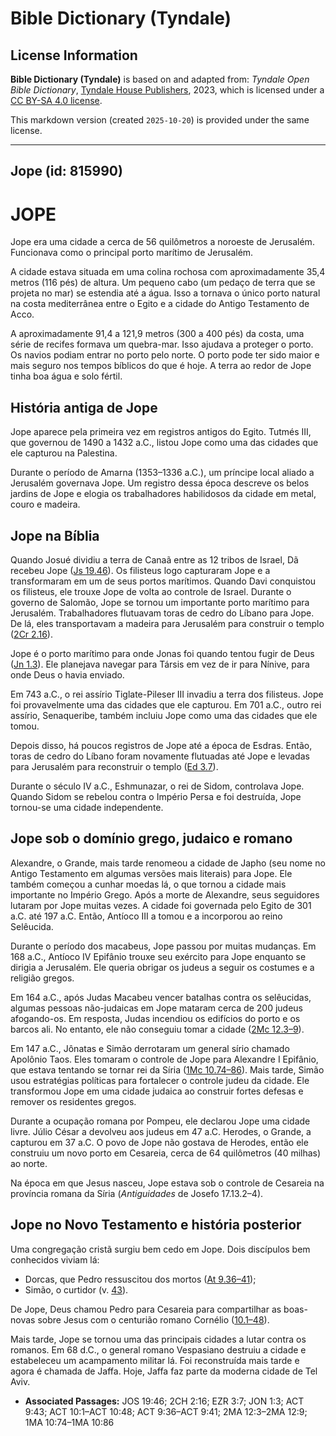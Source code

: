 # Bible Dictionary (Tyndale)

## License Information

**Bible Dictionary (Tyndale)** is based on and adapted from: _Tyndale Open Bible Dictionary_, [Tyndale House Publishers](https://tyndaleopenresources.com/), 2023, which is licensed under a [CC BY-SA 4.0 license](https://creativecommons.org/licenses/by-sa/4.0/legalcode.en).

This markdown version (created `2025-10-20`) is provided under the same license.



--------------------------------

## Jope (id: 815990)

JOPE
====

Jope era uma cidade a cerca de 56 quilômetros a noroeste de Jerusalém. Funcionava como o principal porto marítimo de Jerusalém.

A cidade estava situada em uma colina rochosa com aproximadamente 35,4 metros (116 pés) de altura. Um pequeno cabo (um pedaço de terra que se projeta no mar) se estendia até a água. Isso a tornava o único porto natural na costa mediterrânea entre o Egito e a cidade do Antigo Testamento de Acco.

A aproximadamente 91,4 a 121,9 metros (300 a 400 pés) da costa, uma série de recifes formava um quebra\-mar. Isso ajudava a proteger o porto. Os navios podiam entrar no porto pelo norte. O porto pode ter sido maior e mais seguro nos tempos bíblicos do que é hoje. A terra ao redor de Jope tinha boa água e solo fértil.

História antiga de Jope
-----------------------

Jope aparece pela primeira vez em registros antigos do Egito. Tutmés III, que governou de 1490 a 1432 a.C., listou Jope como uma das cidades que ele capturou na Palestina.

Durante o período de Amarna (1353–1336 a.C.), um príncipe local aliado a Jerusalém governava Jope. Um registro dessa época descreve os belos jardins de Jope e elogia os trabalhadores habilidosos da cidade em metal, couro e madeira.

Jope na Bíblia
--------------

Quando Josué dividiu a terra de Canaã entre as 12 tribos de Israel, Dã recebeu Jope ([Js 19\.46](https://ref.ly/Josh19:46)). Os filisteus logo capturaram Jope e a transformaram em um de seus portos marítimos. Quando Davi conquistou os filisteus, ele trouxe Jope de volta ao controle de Israel. Durante o governo de Salomão, Jope se tornou um importante porto marítimo para Jerusalém. Trabalhadores flutuavam toras de cedro do Líbano para Jope. De lá, eles transportavam a madeira para Jerusalém para construir o templo ([2Cr 2\.16](https://ref.ly/2Chr2:16)).

Jope é o porto marítimo para onde Jonas foi quando tentou fugir de Deus ([Jn 1\.3](https://ref.ly/Jonah1:3)). Ele planejava navegar para Társis em vez de ir para Nínive, para onde Deus o havia enviado.

Em 743 a.C., o rei assírio Tiglate\-Pileser III invadiu a terra dos filisteus. Jope foi provavelmente uma das cidades que ele capturou. Em 701 a.C., outro rei assírio, Senaqueribe, também incluiu Jope como uma das cidades que ele tomou.

Depois disso, há poucos registros de Jope até a época de Esdras. Então, toras de cedro do Líbano foram novamente flutuadas até Jope e levadas para Jerusalém para reconstruir o templo ([Ed 3\.7](https://ref.ly/Ezra3:7)).

Durante o século IV a.C., Eshmunazar, o rei de Sidom, controlava Jope. Quando Sidom se rebelou contra o Império Persa e foi destruída, Jope tornou\-se uma cidade independente.

Jope sob o domínio grego, judaico e romano
------------------------------------------

Alexandre, o Grande, mais tarde renomeou a cidade de Japho (seu nome no Antigo Testamento em algumas versões mais literais) para Jope. Ele também começou a cunhar moedas lá, o que tornou a cidade mais importante no Império Grego. Após a morte de Alexandre, seus seguidores lutaram por Jope muitas vezes. A cidade foi governada pelo Egito de 301 a.C. até 197 a.C. Então, Antíoco III a tomou e a incorporou ao reino Selêucida.

Durante o período dos macabeus, Jope passou por muitas mudanças. Em 168 a.C., Antíoco IV Epifânio trouxe seu exército para Jope enquanto se dirigia a Jerusalém. Ele queria obrigar os judeus a seguir os costumes e a religião gregos.

Em 164 a.C., após Judas Macabeu vencer batalhas contra os selêucidas, algumas pessoas não\-judaicas em Jope mataram cerca de 200 judeus afogando\-os. Em resposta, Judas incendiou os edifícios do porto e os barcos ali. No entanto, ele não conseguiu tomar a cidade ([2Mc 12\.3–9](https://ref.ly/2Macc12:3-2Macc12:9)).

Em 147 a.C., Jônatas e Simão derrotaram um general sírio chamado Apolônio Taos. Eles tomaram o controle de Jope para Alexandre I Epifânio, que estava tentando se tornar rei da Síria ([1Mc 10\.74–86](https://ref.ly/1Macc10:74-1Macc10:86)). Mais tarde, Simão usou estratégias políticas para fortalecer o controle judeu da cidade. Ele transformou Jope em uma cidade judaica ao construir fortes defesas e remover os residentes gregos.

Durante a ocupação romana por Pompeu, ele declarou Jope uma cidade livre. Júlio César a devolveu aos judeus em 47 a.C. Herodes, o Grande, a capturou em 37 a.C. O povo de Jope não gostava de Herodes, então ele construiu um novo porto em Cesareia, cerca de 64 quilômetros (40 milhas) ao norte.

Na época em que Jesus nasceu, Jope estava sob o controle de Cesareia na província romana da Síria (*Antiguidades* de Josefo 17\.13\.2–4\).

Jope no Novo Testamento e história posterior
--------------------------------------------

Uma congregação cristã surgiu bem cedo em Jope. Dois discípulos bem conhecidos viviam lá:

* Dorcas, que Pedro ressuscitou dos mortos ([At 9\.36–41](https://ref.ly/Acts9:36-Acts9:41));
* Simão, o curtidor (v. [43](https://ref.ly/Acts9:43)).

De Jope, Deus chamou Pedro para Cesareia para compartilhar as boas\-novas sobre Jesus com o centurião romano Cornélio ([10\.1–48](https://ref.ly/Acts10:1-Acts10:48)).

Mais tarde, Jope se tornou uma das principais cidades a lutar contra os romanos. Em 68 d.C., o general romano Vespasiano destruiu a cidade e estabeleceu um acampamento militar lá. Foi reconstruída mais tarde e agora é chamada de Jaffa. Hoje, Jaffa faz parte da moderna cidade de Tel Aviv.

* **Associated Passages:** JOS 19:46; 2CH 2:16; EZR 3:7; JON 1:3; ACT 9:43; ACT 10:1–ACT 10:48; ACT 9:36–ACT 9:41; 2MA 12:3–2MA 12:9; 1MA 10:74–1MA 10:86


